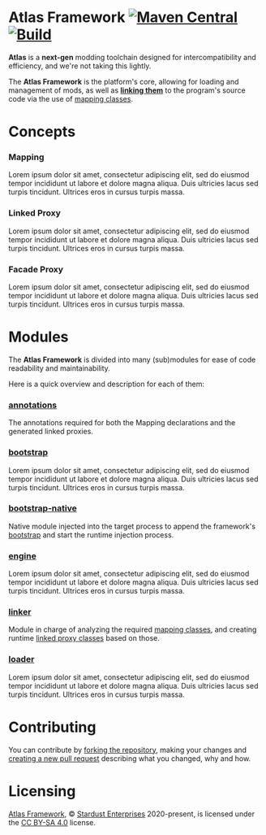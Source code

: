# Atlas Framework [![Maven Central][badge-mvnc]][project-mvnc] [![Build][badge-github-ci]][project-gradle-ci]

**Atlas** is a **next-gen** modding toolchain designed for intercompatibility and efficiency, and we're not taking this
lightly.

The **Atlas Framework** is the platform's core, allowing for loading and management of mods, as well as
**[linking them](#linker)** to the program's source code via the use of [mapping classes](#mapping).

# Concepts

### Mapping

Lorem ipsum dolor sit amet, consectetur adipiscing elit, sed do eiusmod tempor incididunt ut labore et dolore magna
aliqua. Duis ultricies lacus sed turpis tincidunt. Ultrices eros in cursus turpis massa.

### Linked Proxy

Lorem ipsum dolor sit amet, consectetur adipiscing elit, sed do eiusmod tempor incididunt ut labore et dolore magna
aliqua. Duis ultricies lacus sed turpis tincidunt. Ultrices eros in cursus turpis massa.

### Facade Proxy

Lorem ipsum dolor sit amet, consectetur adipiscing elit, sed do eiusmod tempor incididunt ut labore et dolore magna
aliqua. Duis ultricies lacus sed turpis tincidunt. Ultrices eros in cursus turpis massa.

# Modules

The **Atlas Framework** is divided into many (sub)modules for ease of  code readability and maintainability.

Here is a quick overview and description for each of them:

### [annotations][module-annotations]

The annotations required for both the Mapping declarations and the generated linked proxies.

### [bootstrap][module-bootstrap]

Lorem ipsum dolor sit amet, consectetur adipiscing elit, sed do eiusmod tempor incididunt ut labore et dolore magna
aliqua. Duis ultricies lacus sed turpis tincidunt. Ultrices eros in cursus turpis massa.

### [bootstrap-native][module-bootstrap-native]

Native module injected into the target process to append the framework's [bootstrap](#bootstrap) and start the runtime
injection process.

### [engine][module-engine]

Lorem ipsum dolor sit amet, consectetur adipiscing elit, sed do eiusmod tempor  incididunt ut labore et dolore magna
aliqua. Duis ultricies lacus sed turpis tincidunt. Ultrices eros in cursus turpis massa.

### [linker][module-linker]

Module in charge of analyzing the required [mapping classes](#mapping), and creating runtime
[linked proxy classes](#linked-proxy) based on those.

### [loader][module-loader]

Lorem ipsum dolor sit amet, consectetur adipiscing elit, sed do eiusmod tempor incididunt ut labore et dolore magna
aliqua. Duis ultricies lacus sed turpis tincidunt. Ultrices eros in cursus turpis massa.

# Contributing

You can contribute by [forking the repository][fork], making your changes and  [creating a new pull request][new-pr]
describing what you changed, why and how.

# Licensing

[Atlas Framework][project-url], © [Stardust Enterprises][stardust-enterprises] 2020-present, is licensed under the
[CC BY-SA 4.0][project-license] license.

<!-- Links -->

[jvm]: https://adoptium.net "adoptium website"

[kotlin]: https://kotlinlang.org "kotlin website"

[rust]: https://rust-lang.org "rust website"

[mvnc]: https://repo1.maven.org/maven2/ "maven central website"

<!-- Module Links -->

[module-annotations]: https://github.com/stardust-enterprises/atlas-framework/tree/trunk/annotations "annotations module link"

[module-bootstrap]: https://github.com/stardust-enterprises/atlas-framework/tree/trunk/bootstrap "bootstrap module link"

[module-bootstrap-native]: https://github.com/stardust-enterprises/atlas-framework/tree/trunk/bootstrap-native "bootstrap-native module link"

[module-engine]: https://github.com/stardust-enterprises/atlas-framework/tree/trunk/engine "engine module link"

[module-linker]: https://github.com/stardust-enterprises/atlas-framework/tree/trunk/linker "linker module link"

[module-loader]: https://github.com/stardust-enterprises/atlas-framework/tree/trunk/loader "loader module link"

<!-- Project Links -->

[project-url]: https://github.com/stardust-enterprises/atlas-framework "project github repository"

[fork]: https://github.com/stardust-enterprises/atlas-framework/fork "fork this repository"

[new-pr]: https://github.com/stardust-enterprises/atlas-framework/pulls/new "create a new pull request"

[new-issue]: https://github.com/stardust-enterprises/atlas-framework/issues/new "create a new issue"

[project-mvnc]: https://maven-badges.herokuapp.com/maven-central/fr.stardustenterprises/atlas-framework "maven central repository"

[project-gradle-ci]: https://github.com/stardust-enterprises/atlas-framework/actions/workflows/gradle-ci.yml "gradle ci workflow"

[project-license]: https://github.com/stardust-enterprises/atlas-framework/blob/trunk/LICENSE "LICENSE source file"

[stardust-enterprises]: https://github.com/stardust-enterprises "stardust-enterprises link"

<!-- Badges -->

[badge-mvnc]: https://maven-badges.herokuapp.com/maven-central/fr.stardustenterprises/atlas-framework/badge.svg "maven central badge"

[badge-github-ci]: https://github.com/stardust-enterprises/atlas-framework/actions/workflows/build.yml/badge.svg?branch=trunk "github actions badge"
